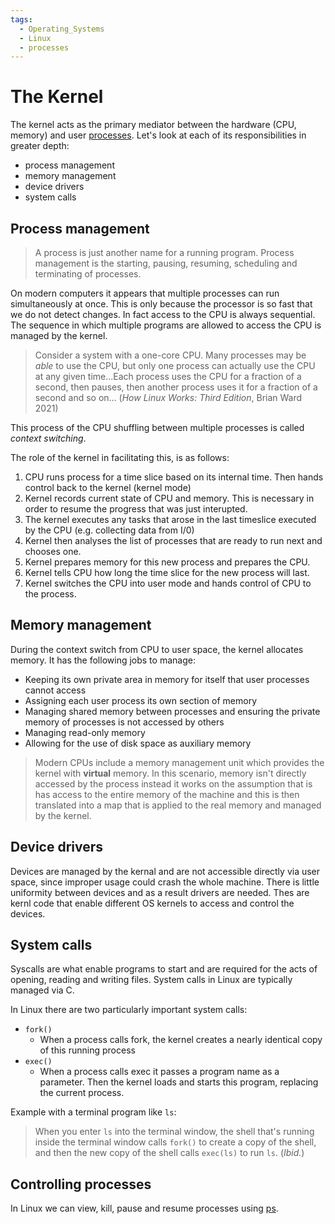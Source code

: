 ```yaml
---
tags:
  - Operating_Systems
  - Linux
  - processes
---
```


# The Kernel

The kernel acts as the primary mediator between the hardware (CPU, memory) and user [processes](../Programming_Languages/Shell_Scripting/Processes.md). Let's look at each of its responsibilities in greater depth:
* process management
* memory management
* device drivers
* system calls 

## Process management

> A process is just another name for a running program. Process management is the starting, pausing, resuming, scheduling and terminating of processes.

On modern computers it appears that multiple processes can run simultaneously at once. This is only because the processor is so fast that we do not detect changes. In fact access to the CPU is always sequential. The sequence in which multiple programs are allowed to access the CPU is managed by the kernel. 

> Consider a system with a one-core CPU. Many processes may be _able_ to use the CPU, but only one process can actually use the CPU at any given time...Each process uses the CPU for a fraction of a second, then pauses, then another process uses it for a fraction of a second and so on... (_How Linux Works: Third Edition_, Brian Ward 2021) 

This process of the CPU shuffling between multiple processes is called _context switching_. 

The role of the kernel in facilitating this, is as follows:
1. CPU runs process for a time slice based on its internal time. Then hands control back to the kernel (kernel mode)
2. Kernel records current state of CPU and memory. This is necessary in order to resume the progress that was just interupted.
3. The kernel executes any tasks that arose in the last timeslice executed by the CPU (e.g. collecting data from I/0)
4. Kernel then analyses the list of processes that are ready to run next and chooses one.
5. Kernel prepares memory for this new process and prepares the CPU.
6. Kernel tells CPU how long the time slice for the new process will last.
7. Kernel switches the CPU into user mode and hands control of CPU to the process.

## Memory management
During the context switch from CPU to user space, the kernel allocates memory. It has the following jobs to manage:
* Keeping its own private area in memory for itself that user processes cannot access
* Assigning each user process its own section of memory 
* Managing shared memory between processes and ensuring the private memory of processes is not accessed by others
* Managing read-only memory 
* Allowing for the use of disk space as auxiliary memory 

> Modern CPUs include a memory management unit which provides the kernel with **virtual** memory. In this scenario, memory isn't directly accessed by the process instead it works on the assumption that is has access to the entire memory of the machine and this is then translated into a map that is applied to the real memory and managed by the kernel.

## Device drivers

Devices are managed by the kernal and are not accessible directly via user space, since improper usage could crash the whole machine. There is little uniformity between devices and as a result drivers are needed. Thes are kernl code that enable different OS kernels to access and control the devices.

## System calls 
Syscalls are what enable programs to start and are required for the acts of opening, reading and writing files. System calls in Linux are typically managed via C. 

In Linux there are two particularly important system calls:

* `fork()`
  * When a process calls fork, the kernel creates a nearly identical copy of this running process
* `exec()`
  * When a process calls exec it passes a program name as a parameter. Then the kernel loads and starts this program, replacing the current process.

Example with a terminal program like `ls`: 
> When you enter `ls` into the terminal window, the shell that's running inside the terminal window calls `fork()` to create a copy of the shell, and then the new copy of the shell calls `exec(ls)` to run `ls`.  (_Ibid._)

## Controlling processes
In Linux we can view, kill, pause and resume processes using [ps](../Programming_Languages/Shell_Scripting/Processes.md).